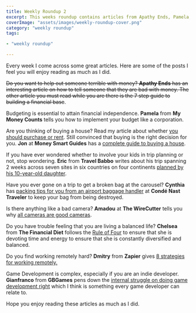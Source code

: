 ```yaml
---
title: Weekly Roundup 2
excerpt: This weeks roundup contains articles from Apathy Ends, Pamela, Jon, Eric, Cynthia, Amadou, Chelsea, Dmitry and Gianfranco
coverImage: "assets/images/weekly-roundup-cover.png"
category: "weekly roundup"
tags:

- "weekly roundup"

---
```


Every week I come across some great articles. Here are some of the posts I feel you will enjoy reading as much as I did.

~~Do you want to help out someone terrible with money? **Apathy Ends** has an interesting article on how to tell someone that they are bad with money. The other article you must read while you are there is the 7 step guide to building a financial base~~.

Budgeting is essential to attain financial independence. **Pamela** from **My Money Counts** tells you how to implement your budget like a corporation.

Are you thinking of buying a house? Read my article about whether [you should purchase or rent](./rent-buy-house). Still convinced that buying is the right decision for you. **Jon** at **Money Smart Guides** has a [complete guide to buying a house](http://www.moneysmartguides.com/ultimate-guide-buying-a-house).

If you have ever wondered whether to involve your kids in trip planning or not, stop wondering. **Eric** from **Travel Babbo** writes about his trip spanning 2 weeks across seven sites in six countries on four continents [planned by his 10-year-old daughter](http://travelbabbo.com/2016/09/around-world-kids-two-weeks/).

Have you ever gone on a trip to get a broken bag at the carousel? **Cynthia** has [packing tips for you from an airport baggage handler](http://www.cntraveler.com/story/packing-tips-from-an-airport-baggage-handler) at **Condé Nast Traveler** to keep your bag from being destroyed.

Is there anything like a bad camera? **Amadou** at **The WireCutter** tells you why [all cameras are good cameras](http://thewirecutter.com/blog/all-cameras-are-good-cameras/).

Do you have trouble feeling that you are living a balanced life? **Chelsea** from **The Financial Diet** follows the [Rule of Four](http://thefinancialdiet.com/rule-four-keeps-focused-productive-fulfilled/) to ensure that she is devoting time and energy to ensure that she is constantly diversified and balanced.

Do you find working remotely hard? **Dmitry** from **Zapier** gives [8 strategies for working remotely.](https://zapier.com/blog/productive-remote-work/)

Game Development is complex, especially if you are an indie developer. **Gianfranco** from **GBGames** pens down the [internal struggle on doing game development right](http://gbgames.com/blog/2016/09/the-internal-struggle-on-doing-game-development-right/) which I think is something every game developer can relate to.

Hope you enjoy reading these articles as much as I did.
